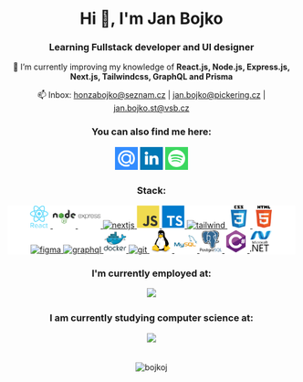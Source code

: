 <h1 align="center">Hi 👋, I'm Jan Bojko</h1>
<h3 align="center">Learning Fullstack developer and UI designer</h3>

<p align="center">🌱 I’m currently improving my knowledge of <b>React.js, Node.js, Express.js, Next.js, Tailwindcss, GraphQL and Prisma</b></p>

<p align="center">📫 Inbox: <a href="mailto:honzabojko@seznam.cz" title="Email">honzabojko@seznam.cz</a> | <a href="mailto:jan.bojko@pickering.cz" title="Email">jan.bojko@pickering.cz</a> | <a href="mailto:jan.bojko.st@vsb.cz" title="Email">jan.bojko.st@vsb.cz</a></p>

<h3 align="center">You can also find me here:</h3>
<div align="center">
    <a href="mailto:honzabojko@seznam.cz" title="Email"><img height="40" src="https://raw.githubusercontent.com/edent/SuperTinyIcons/master/images/svg/mail.svg"></a>
    <a href="https://www.linkedin.com/in/jan-bojko/" title="LinkedIn"><img height="40" src="https://raw.githubusercontent.com/edent/SuperTinyIcons/master/images/svg/linkedin.svg"></a>
    <a href="https://open.spotify.com/user/9abd6d7wylby0yfun3kq05zgz" title="Spotify"><img height="40" src="https://raw.githubusercontent.com/edent/SuperTinyIcons/master/images/svg/spotify.svg"></a>
</div>  

<h3 align="center">Stack:</h3>

<div style="background-color:white;">
<p align="center"> <a href="https://reactjs.org/" target="_blank" rel="noreferrer"> <img src="https://raw.githubusercontent.com/devicons/devicon/master/icons/react/react-original-wordmark.svg" alt="react" width="40" height="40"/> </a> <a href="https://nodejs.org" target="_blank" rel="noreferrer"> <img src="https://raw.githubusercontent.com/devicons/devicon/master/icons/nodejs/nodejs-original-wordmark.svg" alt="nodejs" width="40" height="40"/> </a> <a href="https://expressjs.com" target="_blank" rel="noreferrer"> <img src="https://raw.githubusercontent.com/devicons/devicon/master/icons/express/express-original-wordmark.svg" alt="express" width="40" height="40"/> </a> <a href="https://nextjs.org/" target="_blank" rel="noreferrer"> <img src="https://cdn.worldvectorlogo.com/logos/nextjs-2.svg" alt="nextjs" width="40" height="40"/> </a>  <a href="https://developer.mozilla.org/en-US/docs/Web/JavaScript" target="_blank" rel="noreferrer"> <img src="https://raw.githubusercontent.com/devicons/devicon/master/icons/javascript/javascript-original.svg" alt="javascript" width="40" height="40"/> </a> <a href="https://www.typescriptlang.org/" target="_blank" rel="noreferrer"> <img src="https://raw.githubusercontent.com/devicons/devicon/master/icons/typescript/typescript-original.svg" alt="typescript" width="40" height="40"/> </a> <a href="https://tailwindcss.com/" target="_blank" rel="noreferrer"> <img src="https://www.vectorlogo.zone/logos/tailwindcss/tailwindcss-icon.svg" alt="tailwind" width="40" height="40"/> </a>  <a href="https://www.w3schools.com/css/" target="_blank" rel="noreferrer"> <img src="https://raw.githubusercontent.com/devicons/devicon/master/icons/css3/css3-original-wordmark.svg" alt="css3" width="40" height="40"/> </a> <a href="https://www.w3.org/html/" target="_blank" rel="noreferrer"> <img src="https://raw.githubusercontent.com/devicons/devicon/master/icons/html5/html5-original-wordmark.svg" alt="html5" width="40" height="40"/> </a> <br/> <a href="https://www.figma.com/" target="_blank" rel="noreferrer"> <img src="https://www.vectorlogo.zone/logos/figma/figma-icon.svg" alt="figma" width="40" height="40"/> </a> <a href="https://graphql.org" target="_blank" rel="noreferrer"> <img src="https://www.vectorlogo.zone/logos/graphql/graphql-icon.svg" alt="graphql" width="40" height="40"/> </a> <a href="https://www.docker.com/" target="_blank" rel="noreferrer"> <img src="https://raw.githubusercontent.com/devicons/devicon/master/icons/docker/docker-original-wordmark.svg" alt="docker" width="40" height="40"/> </a>  <a href="https://git-scm.com/" target="_blank" rel="noreferrer"> <img src="https://www.vectorlogo.zone/logos/git-scm/git-scm-icon.svg" alt="git" width="40" height="40"/> </a>   <a href="https://www.linux.org/" target="_blank" rel="noreferrer"> <img src="https://raw.githubusercontent.com/devicons/devicon/master/icons/linux/linux-original.svg" alt="linux" width="40" height="40"/> </a> <a href="https://www.mysql.com/" target="_blank" rel="noreferrer"> <img src="https://raw.githubusercontent.com/devicons/devicon/master/icons/mysql/mysql-original-wordmark.svg" alt="mysql" width="40" height="40"/> </a>  <a href="https://www.postgresql.org" target="_blank" rel="noreferrer"> <img src="https://raw.githubusercontent.com/devicons/devicon/master/icons/postgresql/postgresql-original-wordmark.svg" alt="postgresql" width="40" height="40"/> </a>    <a href="https://www.w3schools.com/cs/" target="_blank" rel="noreferrer"> <img src="https://raw.githubusercontent.com/devicons/devicon/master/icons/csharp/csharp-original.svg" alt="csharp" width="40" height="40"/> </a> <a href="https://dotnet.microsoft.com/" target="_blank" rel="noreferrer"> <img src="https://raw.githubusercontent.com/devicons/devicon/master/icons/dot-net/dot-net-original-wordmark.svg" alt="dotnet" width="40" height="40"/> </a>  </p>
</div>

<div align="center" gap="5px">
  <h3 align="center">I'm currently employed at:</h3>
  <a href="https://www.pickeringtest.com"><img height="35" src="https://upload.wikimedia.org/wikipedia/commons/9/98/Pickering-logo-blue-logo.svg"></a>
</div>

<div align="center" gap="5px">
  <h3 align="center">I am currently studying computer science at:</h3>
  <a href="https://www.vsb.cz/en"><img height="35" src="https://www.vsb.cz/share/webresources/logos/full/vsb/vsb_en.svg"></a>
</div>
<br>
<p align="center"><img align="center" src="https://github-readme-stats.vercel.app/api/top-langs?username=bojkoj&show_icons=true&theme=dark&title_color=fcf7f7&text_color=ffffff&locale=en&layout=compact" alt="bojkoj" /></p>
